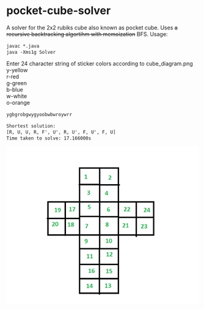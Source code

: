 # pocket-cube-solver
A solver for the 2x2 rubiks cube also known as pocket cube. Uses <del>a recursive backtracking algortihm with memoization</del>
BFS. 
Usage:  
```
javac *.java  
java -Xms1g Solver
```

Enter 24 character string of sticker colors according to cube_diagram.png  
y-yellow  
r-red  
g-green  
b-blue  
w-white  
o-orange     
```
ygbgrobgwygyoobwbwroywrr
```
```
Shortest solution:
[R, U, U, R, F', U', R, U', F, U', F, U]
Time taken to solve: 17.166000s
```
![alt text](cubeDiagram.png)
